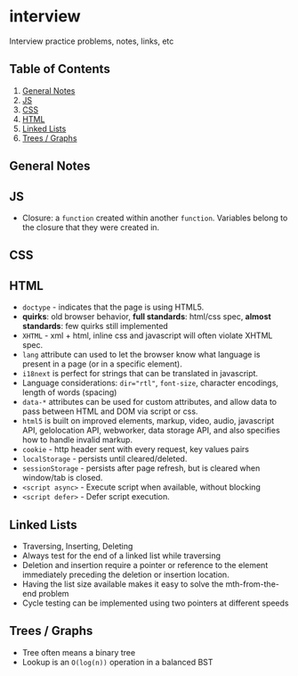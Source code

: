 # interview
Interview practice problems, notes, links, etc

## Table of Contents
  1. [General Notes](#general-notes)
  1. [JS](#js)
  1. [CSS](#css)
  1. [HTML](#html)
  1. [Linked Lists](#linked-lists)
  1. [Trees / Graphs](#trees--graphs)


## General Notes

## JS
+ Closure: a `function` created within another `function`. Variables belong to the closure that they were created in.

## CSS

## HTML
+ `doctype` - indicates that the page is using HTML5.
+ **quirks**: old browser behavior, **full standards**: html/css spec, **almost standards**: few quirks still implemented
+ `XHTML` - xml + html, inline css and javascript will often violate XHTML spec.
+ `lang` attribute can used to let the browser know what language is present in a page (or in a specific element).
+ `i18next` is perfect for strings that can be translated in javascript.
+ Language considerations: `dir="rtl"`, `font-size`, character encodings, length of words (spacing)
+ `data-*` attributes can be used for custom attributes, and allow data to pass between HTML and DOM via script or css.
+ `html5` is built on improved elements, markup, video, audio, javascript API, gelolocation API, webworker, data storage API, and also specifies how to handle invalid markup.
+ `cookie` - http header sent with every request, key values pairs
+ `localStorage` - persists until cleared/deleted.
+ `sessionStorage` - persists after page refresh, but is cleared when window/tab is closed.
+ `<script async>` - Execute script when available, without blocking
+ `<script defer>` - Defer script execution.

## Linked Lists
+ Traversing, Inserting, Deleting
+ Always test for the end of a linked list while traversing
+ Deletion and insertion require a pointer or reference to the element immediately preceding the deletion or insertion location.
+ Having the list size available makes it easy to solve the mth-from-the-end problem
+ Cycle testing can be implemented using two pointers at different speeds

## Trees / Graphs
+ Tree often means a binary tree
+ Lookup is an `O(log(n))` operation in a balanced BST
